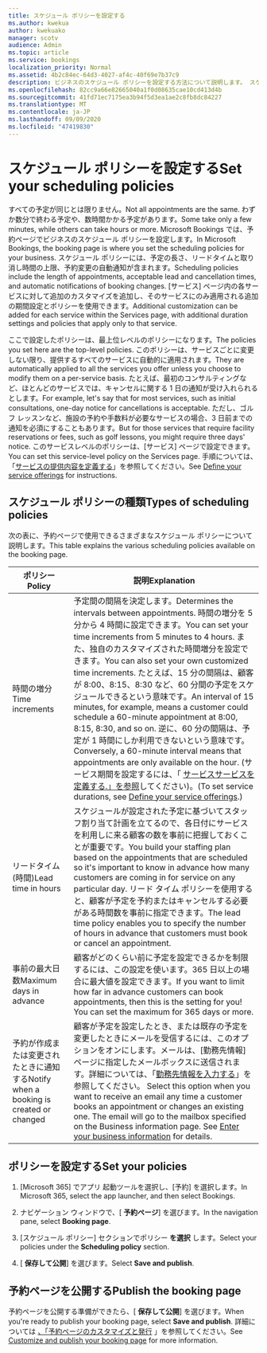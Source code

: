 ```yaml
---
title: スケジュール ポリシーを設定する
ms.author: kwekua
author: kwekuako
manager: scotv
audience: Admin
ms.topic: article
ms.service: bookings
localization_priority: Normal
ms.assetid: 4b2c84ec-64d3-4027-af4c-40f69e7b37c9
description: ビジネスのスケジュール ポリシーを設定する方法について説明します。 スケジュール ポリシーには、予定の長さ、および受け入れ可能なリードとキャンセルの時間が含まれます。
ms.openlocfilehash: 82cc9a66e82665040a1f0d08635cae10cd413d4b
ms.sourcegitcommit: 41fd71ec7175ea3b94f5d3ea1ae2c8fb8dc84227
ms.translationtype: MT
ms.contentlocale: ja-JP
ms.lasthandoff: 09/09/2020
ms.locfileid: "47419830"
---
```

# <a name="set-your-scheduling-policies"></a><span data-ttu-id="0d814-104">スケジュール ポリシーを設定する</span><span class="sxs-lookup"><span data-stu-id="0d814-104">Set your scheduling policies</span></span>

<span data-ttu-id="0d814-105">すべての予定が同じとは限りません。</span><span class="sxs-lookup"><span data-stu-id="0d814-105">Not all appointments are the same.</span></span> <span data-ttu-id="0d814-106">わずか数分で終わる予定や、数時間かかる予定があります。</span><span class="sxs-lookup"><span data-stu-id="0d814-106">Some take only a few minutes, while others can take hours or more.</span></span> <span data-ttu-id="0d814-107">Microsoft Bookings では、予約ページでビジネスのスケジュール ポリシーを設定します。</span><span class="sxs-lookup"><span data-stu-id="0d814-107">In Microsoft Bookings, the booking page is where you set the scheduling policies for your business.</span></span> <span data-ttu-id="0d814-108">スケジュール ポリシーには、予定の長さ、リードタイムと取り消し時間の上限、予約変更の自動通知が含まれます。</span><span class="sxs-lookup"><span data-stu-id="0d814-108">Scheduling policies include the length of appointments, acceptable lead and cancellation times, and automatic notifications of booking changes.</span></span> <span data-ttu-id="0d814-109">[サービス] ページ内の各サービスに対して追加のカスタマイズを追加し、そのサービスにのみ適用される追加の期間設定とポリシーを使用できます。</span><span class="sxs-lookup"><span data-stu-id="0d814-109">Additional customization can be added for each service within the Services page, with additional duration settings and policies that apply only to that service.</span></span>

<span data-ttu-id="0d814-110">ここで設定したポリシーは、最上位レベルのポリシーになります。</span><span class="sxs-lookup"><span data-stu-id="0d814-110">The policies you set here are the top-level policies.</span></span> <span data-ttu-id="0d814-111">このポリシーは、サービスごとに変更しない限り、提供するすべてのサービスに自動的に適用されます。</span><span class="sxs-lookup"><span data-stu-id="0d814-111">They are automatically applied to all the services you offer unless you choose to modify them on a per-service basis.</span></span> <span data-ttu-id="0d814-112">たとえば、最初のコンサルティングなど、ほとんどのサービスでは、キャンセルに関する 1 日の通知が受け入れられるとします。</span><span class="sxs-lookup"><span data-stu-id="0d814-112">For example, let's say that for most services, such as initial consultations, one-day notice for cancellations is acceptable.</span></span> <span data-ttu-id="0d814-113">ただし、ゴルフ レッスンなど、施設の予約や手数料が必要なサービスの場合、3 日前までの通知を必須にすることもあります。</span><span class="sxs-lookup"><span data-stu-id="0d814-113">But for those services that require facility reservations or fees, such as golf lessons, you might require three days' notice.</span></span> <span data-ttu-id="0d814-114">このサービスレベルのポリシーは、[サービス] ページで設定できます。</span><span class="sxs-lookup"><span data-stu-id="0d814-114">You can set this service-level policy on the Services page.</span></span> <span data-ttu-id="0d814-115">手順については、「[サービスの提供内容を定義する](define-service-offerings.md)」を参照してください。</span><span class="sxs-lookup"><span data-stu-id="0d814-115">See [Define your service offerings](define-service-offerings.md) for instructions.</span></span>

## <a name="types-of-scheduling-policies"></a><span data-ttu-id="0d814-116">スケジュール ポリシーの種類</span><span class="sxs-lookup"><span data-stu-id="0d814-116">Types of scheduling policies</span></span>

<span data-ttu-id="0d814-117">次の表に、予約ページで使用できるさまざまなスケジュール ポリシーについて説明します。</span><span class="sxs-lookup"><span data-stu-id="0d814-117">This table explains the various scheduling policies available on the booking page.</span></span>

| <span data-ttu-id="0d814-118">ポリシー</span><span class="sxs-lookup"><span data-stu-id="0d814-118">Policy</span></span> | <span data-ttu-id="0d814-119">説明</span><span class="sxs-lookup"><span data-stu-id="0d814-119">Explanation</span></span> |
|---|---|
| <span data-ttu-id="0d814-120">時間の増分</span><span class="sxs-lookup"><span data-stu-id="0d814-120">Time increments</span></span> | <span data-ttu-id="0d814-121">予定間の間隔を決定します。</span><span class="sxs-lookup"><span data-stu-id="0d814-121">Determines the intervals between appointments.</span></span> <span data-ttu-id="0d814-122">時間の増分を 5 分から 4 時間に設定できます。</span><span class="sxs-lookup"><span data-stu-id="0d814-122">You can set your time increments from 5 minutes to 4 hours.</span></span> <span data-ttu-id="0d814-123">また、独自のカスタマイズされた時間増分を設定できます。</span><span class="sxs-lookup"><span data-stu-id="0d814-123">You can also set your own customized time increments.</span></span> <span data-ttu-id="0d814-124">たとえば、15 分の間隔は、顧客が 8:00、8:15、8:30 など、60 分間の予定をスケジュールできるという意味です。</span><span class="sxs-lookup"><span data-stu-id="0d814-124">An interval of 15 minutes, for example, means a customer could schedule a 60-minute appointment at 8:00, 8:15, 8:30, and so on.</span></span> <span data-ttu-id="0d814-125">逆に、60 分の間隔は、予定が 1 時間にしか利用できないという意味です。</span><span class="sxs-lookup"><span data-stu-id="0d814-125">Conversely, a 60-minute interval means that appointments are only available on the hour.</span></span> <span data-ttu-id="0d814-126">(サービス期間を設定するには、「 [サービスサービスを定義する.」を参照](define-service-offerings.md)してください)。</span><span class="sxs-lookup"><span data-stu-id="0d814-126">(To set service durations, see [Define your service offerings](define-service-offerings.md).)</span></span> |
| <span data-ttu-id="0d814-127">リードタイム (時間)</span><span class="sxs-lookup"><span data-stu-id="0d814-127">Lead time in hours</span></span> | <span data-ttu-id="0d814-128">スケジュールが設定された予定に基づいてスタッフ割り当て計画を立てるので、各日付にサービスを利用しに来る顧客の数を事前に把握しておくことが重要です。</span><span class="sxs-lookup"><span data-stu-id="0d814-128">You build your staffing plan based on the appointments that are scheduled so it's important to know in advance how many customers are coming in for service on any particular day.</span></span> <span data-ttu-id="0d814-129">リード タイム ポリシーを使用すると、顧客が予定を予約またはキャンセルする必要がある時間数を事前に指定できます。</span><span class="sxs-lookup"><span data-stu-id="0d814-129">The lead time policy enables you to specify the number of hours in advance that customers must book or cancel an appointment.</span></span> |
| <span data-ttu-id="0d814-130">事前の最大日数</span><span class="sxs-lookup"><span data-stu-id="0d814-130">Maximum days in advance</span></span> | <span data-ttu-id="0d814-p106">顧客がどのくらい前に予定を設定できるかを制限するには、この設定を使います。365 日以上の場合に最大値を設定できます。</span><span class="sxs-lookup"><span data-stu-id="0d814-p106">If you want to limit how far in advance customers can book appointments, then this is the setting for you! You can set the maximum for 365 days or more.</span></span> |
| <span data-ttu-id="0d814-133">予約が作成または変更されたときに通知する</span><span class="sxs-lookup"><span data-stu-id="0d814-133">Notify when a booking is created or changed</span></span> | <span data-ttu-id="0d814-p107">顧客が予定を設定したとき、または既存の予定を変更したときにメールを受信するには、このオプションをオンにします。メールは、[勤務先情報] ページに指定したメールボックスに送信されます。詳細については、「[勤務先情報を入力する](enter-business-information.md)」を参照してください。  </span><span class="sxs-lookup"><span data-stu-id="0d814-p107">Select this option when you want to receive an email any time a customer books an appointment or changes an existing one. The email will go to the mailbox specified on the Business information page. See [Enter your business information](enter-business-information.md) for details.</span></span> |

## <a name="set-your-policies"></a><span data-ttu-id="0d814-137">ポリシーを設定する</span><span class="sxs-lookup"><span data-stu-id="0d814-137">Set your policies</span></span>

1. <span data-ttu-id="0d814-138">[Microsoft 365] でアプリ 起動ツールを選択し、[予約] を選択します。</span><span class="sxs-lookup"><span data-stu-id="0d814-138">In Microsoft 365, select the app launcher, and then select Bookings.</span></span>

1. <span data-ttu-id="0d814-139">ナビゲーション ウィンドウで、[ **予約ページ**] を選びます。</span><span class="sxs-lookup"><span data-stu-id="0d814-139">In the navigation pane, select **Booking page**.</span></span>

1. <span data-ttu-id="0d814-140">[スケジュール ポリシー] セクションでポリシー **を選択** します。</span><span class="sxs-lookup"><span data-stu-id="0d814-140">Select your policies under the **Scheduling policy** section.</span></span>

1. <span data-ttu-id="0d814-141">[ **保存して公開**] を選びます。</span><span class="sxs-lookup"><span data-stu-id="0d814-141">Select **Save and publish**.</span></span>

## <a name="publish-the-booking-page"></a><span data-ttu-id="0d814-142">予約ページを公開する</span><span class="sxs-lookup"><span data-stu-id="0d814-142">Publish the booking page</span></span>

<span data-ttu-id="0d814-143">予約ページを公開する準備ができたら、[ **保存して公開**] を選びます。</span><span class="sxs-lookup"><span data-stu-id="0d814-143">When you're ready to publish your booking page, select **Save and publish**.</span></span> <span data-ttu-id="0d814-144">詳細については [、「予約ページのカスタマイズと発行](customize-booking-page.md) 」を参照してください。</span><span class="sxs-lookup"><span data-stu-id="0d814-144">See [Customize and publish your booking page](customize-booking-page.md) for more information.</span></span>

